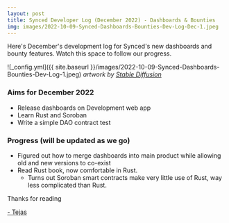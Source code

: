 ```yaml
---
layout: post
title: Synced Developer Log (December 2022) - Dashboards & Bounties
img: images/2022-10-09-Synced-Dashboards-Bounties-Dev-Log-Dec-1.jpeg
---
```


Here's December's development log for Synced's new dashboards and bounty features. Watch this space to follow our progress.

![_config.yml]({{ site.baseurl }}/images/2022-10-09-Synced-Dashboards-Bounties-Dev-Log-1.jpeg)
*artwork by [Stable Diffusion](https://huggingface.co/spaces/stabilityai/stable-diffusion)*


### Aims for December 2022
- Release dashboards on Development web app
- Learn Rust and Soroban
- Write a simple DAO contract test



### Progress (will be updated as we go)
- Figured out how to merge dashboards into main product while allowing old and new versions to co-exist
- Read Rust book, now comfortable in Rust.
    - Turns out Soroban smart contracts make very little use of Rust, way less complicated than Rust.




Thanks for reading

[- Tejas](https://twitter.com/syncedto)

